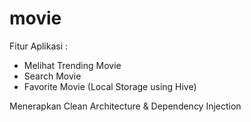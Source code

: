 # movie

Fitur Aplikasi : 
- Melihat Trending Movie
- Search Movie
- Favorite Movie (Local Storage using Hive)

Menerapkan Clean Architecture & Dependency Injection
